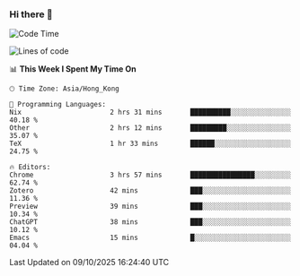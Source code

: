 ### Hi there 👋

<!--
**nicehiro/nicehiro** is a ✨ _special_ ✨ repository because its `README.md` (this file) appears on your GitHub profile.

Here are some ideas to get you started:

- 🔭 I’m currently working on ...
- 🌱 I’m currently learning ...
- 👯 I’m looking to collaborate on ...
- 🤔 I’m looking for help with ...
- 💬 Ask me about ...
- 📫 How to reach me: ...
- 😄 Pronouns: ...
- ⚡ Fun fact: ...
-->

<!--START_SECTION:waka-->
![Code Time](http://img.shields.io/badge/Code%20Time-1%2C123%20hrs%2031%20mins-blue)

![Lines of code](https://img.shields.io/badge/From%20Hello%20World%20I%27ve%20Written-1.9%20million%20lines%20of%20code-blue)

📊 **This Week I Spent My Time On** 

```text
🕑︎ Time Zone: Asia/Hong_Kong

💬 Programming Languages: 
Nix                      2 hrs 31 mins       ██████████░░░░░░░░░░░░░░░   40.18 % 
Other                    2 hrs 12 mins       █████████░░░░░░░░░░░░░░░░   35.07 % 
TeX                      1 hr 33 mins        ██████░░░░░░░░░░░░░░░░░░░   24.75 % 

🔥 Editors: 
Chrome                   3 hrs 57 mins       ████████████████░░░░░░░░░   62.74 % 
Zotero                   42 mins             ███░░░░░░░░░░░░░░░░░░░░░░   11.36 % 
Preview                  39 mins             ███░░░░░░░░░░░░░░░░░░░░░░   10.34 % 
ChatGPT                  38 mins             ███░░░░░░░░░░░░░░░░░░░░░░   10.12 % 
Emacs                    15 mins             █░░░░░░░░░░░░░░░░░░░░░░░░   04.04 % 
```


 Last Updated on 09/10/2025 16:24:40 UTC
<!--END_SECTION:waka-->
